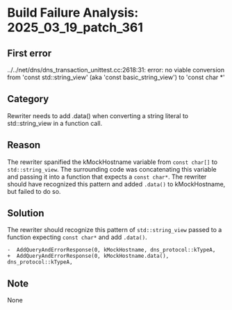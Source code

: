 # Build Failure Analysis: 2025_03_19_patch_361

## First error

../../net/dns/dns_transaction_unittest.cc:2618:31: error: no viable conversion from 'const std::string_view' (aka 'const basic_string_view<char>') to 'const char *'

## Category
Rewriter needs to add .data() when converting a string literal to std::string_view in a function call.

## Reason
The rewriter spanified the kMockHostname variable from `const char[]` to `std::string_view`. The surrounding code was concatenating this variable and passing it into a function that expects a `const char*`. The rewriter should have recognized this pattern and added `.data()` to kMockHostname, but failed to do so.

## Solution
The rewriter should recognize this pattern of `std::string_view` passed to a function expecting `const char*` and add `.data()`.

```
-  AddQueryAndErrorResponse(0, kMockHostname, dns_protocol::kTypeA,
+  AddQueryAndErrorResponse(0, kMockHostname.data(), dns_protocol::kTypeA,
```

## Note
None